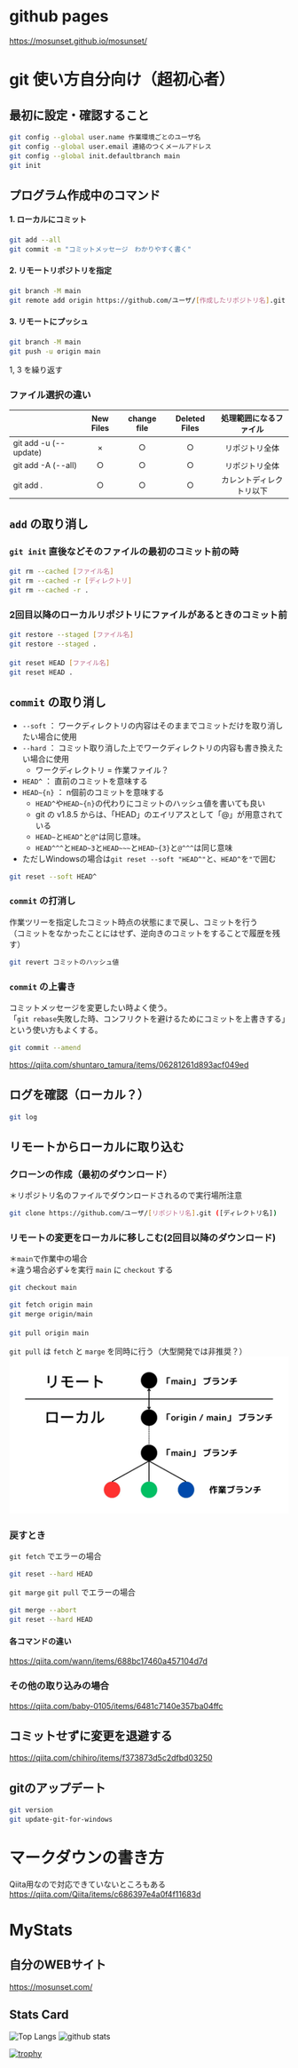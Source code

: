 <!--
- 🔭 I’m currently working on ...
- 🌱 I’m currently learning ...
- 👯 I’m looking to collaborate on ...
- 🤔 I’m looking for help with ...
- 💬 Ask me about ...
- 📫 How to reach me: ...
- 😄 Pronouns: ...
- ⚡ Fun fact: ...
-->

# github pages

https://mosunset.github.io/mosunset/

# git 使い方自分向け（超初心者）

## 最初に設定・確認すること

```sh
git config --global user.name 作業環境ごとのユーザ名
git config --global user.email 連絡のつくメールアドレス
git config --global init.defaultbranch main
git init
```

## プログラム作成中のコマンド

#### 1. ローカルにコミット

```sh
git add --all
git commit -m "コミットメッセージ　わかりやすく書く"
```

#### 2. リモートリポジトリを指定

```sh
git branch -M main
git remote add origin https://github.com/ユーザ/[作成したリポジトリ名].git
```

#### 3. リモートにプッシュ

```sh
git branch -M main
git push -u origin main
```

1, 3 を繰り返す

### ファイル選択の違い

|                       | New Files | change file | Deleted Files |  処理範囲になるファイル  |
| :-------------------- | :-------: | :---------: | :-----------: | :----------------------: |
| git add -u (--update) |     ×     |      ○      |       ○       |      リポジトリ全体      |
| git add -A (--all)    |     ○     |      ○      |       ○       |      リポジトリ全体      |
| git add .             |     ○     |      ○      |       ○       | カレントディレクトリ以下 |

## `add` の取り消し

### `git init` 直後などそのファイルの最初のコミット前の時

```sh
git rm --cached [ファイル名]
git rm --cached -r [ディレクトリ]
git rm --cached -r .
```

### 2回目以降のローカルリポジトリにファイルがあるときのコミット前

```sh
git restore --staged [ファイル名]
git restore --staged .

git reset HEAD [ファイル名]
git reset HEAD .
```

## `commit` の取り消し

-   `--soft` ： ワークディレクトリの内容はそのままでコミットだけを取り消したい場合に使用
-   `--hard` ： コミット取り消した上でワークディレクトリの内容も書き換えたい場合に使用
    -   ワークディレクトリ = 作業ファイル？
-   `HEAD^` ： 直前のコミットを意味する
-   `HEAD~{n}` ： n個前のコミットを意味する
    -   `HEAD^`や`HEAD~{n}`の代わりにコミットのハッシュ値を書いても良い
    -   git の v1.8.5 からは、「HEAD」のエイリアスとして「@」が用意されている
    -   `HEAD~`と`HEAD^`と`@^`は同じ意味。
    -   `HEAD^^^`と`HEAD~3`と`HEAD~~~`と`HEAD~{3}`と`@^^^`は同じ意味
-   ただしWindowsの場合は`git reset --soft "HEAD^"`と、`HEAD^`を`"`で囲む

```sh
git reset --soft HEAD^
```

### `commit` の打消し

作業ツリーを指定したコミット時点の状態にまで戻し、コミットを行う<br>
（コミットをなかったことにはせず、逆向きのコミットをすることで履歴を残す）

```sh
git revert コミットのハッシュ値
```

### `commit` の上書き

コミットメッセージを変更したい時よく使う。<br>
「`git rebase`失敗した時、コンフリクトを避けるためにコミットを上書きする」という使い方もよくする。

```sh
git commit --amend
```

https://qiita.com/shuntaro_tamura/items/06281261d893acf049ed

## ログを確認（ローカル？）

```sh
git log
```

## リモートからローカルに取り込む

### クローンの作成（最初のダウンロード）

＊リポジトリ名のファイルでダウンロードされるので実行場所注意

```sh
git clone https://github.com/ユーザ/[リポジトリ名].git ([ディレクトリ名])
```

### リモートの変更をローカルに移しこむ(2回目以降のダウンロード)

＊`main`で作業中の場合<br>
＊違う場合必ず↓を実行 `main` に `checkout` する

```sh
git checkout main
```

```sh
git fetch origin main
git merge origin/main

git pull origin main
```

`git pull` は `fetch` と `marge` を同時に行う（大型開発では非推奨？）
![格納される場所](ブランチ違い.webp)

### 戻すとき

`git fetch` でエラーの場合

```sh
git reset --hard HEAD
```

`git marge` `git pull` でエラーの場合

```sh
git merge --abort
git reset --hard HEAD
```

#### 各コマンドの違い

https://qiita.com/wann/items/688bc17460a457104d7d

### その他の取り込みの場合

https://qiita.com/baby-0105/items/6481c7140e357ba04ffc

## コミットせずに変更を退避する

https://qiita.com/chihiro/items/f373873d5c2dfbd03250

## gitのアップデート

```sh
git version
git update-git-for-windows
```

# マークダウンの書き方

Qiita用なので対応できていないところもある<br>
https://qiita.com/Qiita/items/c686397e4a0f4f11683d

# MyStats

## 自分のWEBサイト

https://mosunset.com/

## Stats Card

<p align="left">
  <img alt="Top Langs" height="180px" src="https://github-readme-stats.vercel.app/api/top-langs/?username=mosunset&layout=compact&show_icons=true&theme=codeSTACKr" />
  <img alt="github stats" height="180px" src="https://github-readme-stats.vercel.app/api?username=mosunset&theme=codeSTACKr&show_icons=ture" />
</p>

[![trophy](https://github-profile-trophy.vercel.app/?username=mosunset&theme=codeSTACKr&column=8)](https://github.com/ryo-ma/github-profile-trophy)

